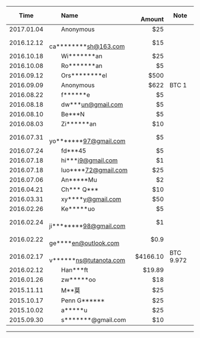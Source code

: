 Time       |　　Name                         |　Amount   |Note
:---------:|:-------------------------------|--------:|-----
2017.01.04 |　　Anonymous                    | $25     |
2016.12.12 |　　ca\*\*\*\*\*\*\*\*sh@163.com | $15     |
2016.10.18 |　　Wi\*\*\*\*\*\*\*an           | $25     |
2016.10.08 |　　Ro\*\*\*\*\*\*\*an           | $5      |
2016.09.12 |　　Ors\*\*\*\*\*\*\*\*el        | $500    |
2016.09.09 |　　Anonymous                    | $622    | BTC 1
2016.08.22 |　　f\*\*\*\*\*\*e               | $5      |
2016.08.18 |　　dw\*\*\*un@gmail.com         | $5      |
2016.08.10 |　　Be\*\*\*N                    | $5      |
2016.08.03 |　　Zi\*\*\*\*\*\*an             | $10     |
2016.07.31 |　　yo\*\*\*\*\*\*\*97@gmail.com | $5      |
2016.07.24 |　　fd\*\*\*45                   | $5      |
2016.07.18 |　　hi\*\*\*i9@gmail.com         | $1      |
2016.07.18 |　　luo\*\*\*\*72@gmail.com      | $25     |
2016.07.06 |　　An\*\*\*\*\*Mu               | $2      |
2016.04.21 |　　Ch\*\*\* Q\*\*\*             | $10     |
2016.03.31 |　　xy\*\*\*\*y@gmail.com         | $50    |
2016.02.26 |　　Ke\*\*\*\*\*uo                | $5     |
2016.02.24 |　　ji\*\*\*\*\*\*\*\*98@gmail.com| $1     |
2016.02.22 |　　ge\*\*\*\*en@outlook.com     | $0.9    |
2016.02.17 |　　v\*\*\*\*\*\*ns@tutanota.com | $4166.10 |BTC 9.972
2016.02.12 |　　Han\*\*\*ft                  |  $19.89  |
2016.01.26 |　　zw\*\*\*\*\*oo               |　$18     |
2015.11.11 |　　M\*\*莫                      |　$25     |
2015.10.17 |　　Penn G\*\*\*\*\*\*           |　$25     |
2015.10.02 |　　a\*\*\*\*\*u                 |　$25     |
2015.09.30 |　　s\*\*\*\*\*\*\*@gmail.com    |　$10     |
----------------------------------------------------------------
